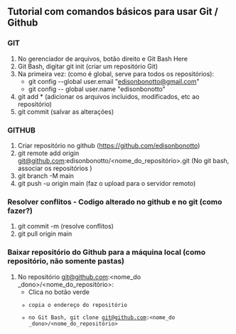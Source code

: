 <!DOCTYPE html>
<html>

<body>

<h2> Tutorial com comandos básicos para usar Git / Github </h2>

<h3>GIT</h3>

1) No gerenciador de arquivos, botão direito e Git Bash Here
2) Git Bash, digitar git init (criar um repositório Git)
3) Na primeira vez: (como é global, serve para todos os repositórios):
    * git config --global user.email "edisonbonotto@gmail.com"
    * git config -- global user.name "edisonbonotto"
4) git add * (adicionar os arquivos incluidos, modificados, etc ao repositório)
5) git commit (salvar as alterações)

<h3>GITHUB</h3>
  
1) Criar repositório no github (https://github.com/edisonbonotto)
2) git remote add origin git@github.com:edisonbonotto/<nome_do_repositório>.git (No git bash, associar os repositórios )
3) git branch -M main
4) git push -u origin main (faz o upload para o servidor remoto)

<h3>Resolver conflitos - Codigo alterado no github e no git (como fazer?)</h3>

1) git commit -m (resolve conflitos)
2) git pull origin main
   
<h3>Baixar repositório do Github para a máquina local (como repositório, não somente pastas)</h3>

1) No repositório git@github.com:<nome_do _dono>/<nome_do_repositório>:
   * Clica no botão verde <CODE>
   * copia o endereço do repositório
   * no Git Bash, git clone git@github.com:<nome_do _dono>/<nome_do_repositório>

</body>
</html>


